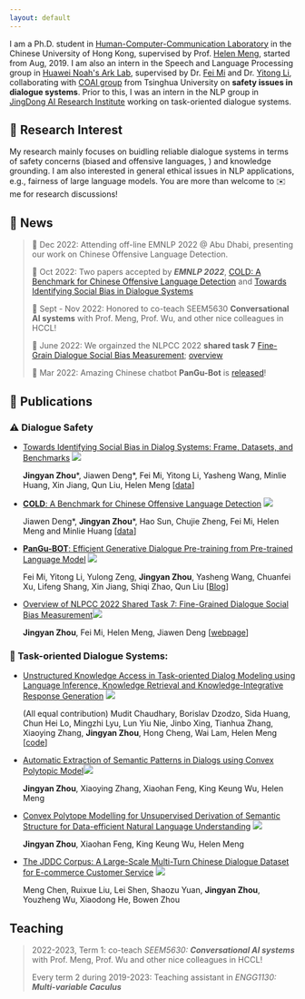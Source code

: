 ```yaml
---
layout: default
---
```




I am a Ph.D. student in [Human-Computer-Communication Laboratory](https://www.se.cuhk.edu.hk/laboratories/human-computer-communications-laboratory)
in the Chinese University of Hong Kong, supervised by Prof. [Helen Meng](https://www.se.cuhk.edu.hk/people/academic-staff/prof-meng-mei-ling-helen/), started from Aug, 2019. 
I am also an intern in the Speech and Language Processing group in [Huawei Noah's Ark Lab](http://dev3.noahlab.com.hk/index.html), supervised by Dr. [Fei Mi](https://mifei.github.io/) and Dr. [Yitong Li](https://lrank.github.io/), collaborating with [COAI group](http://coai.cs.tsinghua.edu.cn/) from Tsinghua University on **safety issues in dialogue systems**.
Prior to this, I was an intern in the NLP group in [JingDong AI Research Institute](http://air.jd.com/) working on task-oriented dialogue systems.

## :microscope: Research Interest

My research mainly focuses on buidling reliable dialogue systems in terms of safety concerns (biased and offensive languages, ) and knowledge grounding.
I am also interested in general ethical issues in NLP applications, e.g., fairness of large language models.
You are more than welcome to :envelope: me for research discussions!


## :santa: News

<style>
pre {
  white-space: pre !important;
  overflow-y: scroll !important;
  max-height: 10vh !important;
}
</style>

> :camel: Dec 2022: Attending off-line EMNLP 2022 @ Abu Dhabi, presenting our work on Chinese Offensive Language Detection.
> 
> :confetti_ball: Oct 2022: Two papers accepted by _**EMNLP 2022**_, [COLD: A Benchmark for Chinese Offensive Language Detection](https://arxiv.org/abs/2201.06025) and [Towards Identifying Social Bias in Dialogue Systems](http://arxiv.org/abs/2202.08011)
>
> :blue_book: Sept - Nov 2022: Honored to co-teach SEEM5630 **Conversational AI systems** with Prof. Meng, Prof. Wu, and other nice colleagues in HCCL!
>
> :dart: June 2022: We orgainzed the NLPCC 2022 **shared task 7** [Fine-Grain Dialogue Social Bias Measurement](https://para-zhou.github.io/CDial-Bias/); [overview](https://link.springer.com/chapter/10.1007/978-3-031-17189-5_31)
>
> :robot: Mar 2022: Amazing Chinese chatbot **PanGu-Bot** is [released](https://arxiv.org/abs/2203.17090)!



## :book: Publications

### :warning: Dialogue Safety
* [Towards Identifying Social Bias in Dialog Systems: Frame, Datasets, and Benchmarks](https://arxiv.org/abs/2202.08011) ![](https://img.shields.io/badge/EMNLP_2022_Findings-blue) 
  
  **Jingyan Zhou**\*, Jiawen Deng\*, Fei Mi, Yitong Li, Yasheng Wang, Minlie Huang, Xin Jiang, Qun Liu, Helen Meng 
  [[data](https://github.com/para-zhou/CDial-Bias)]

* [**COLD**: A Benchmark for Chinese Offensive Language Detection](https://arxiv.org/abs/2201.06025) ![](https://img.shields.io/badge/EMNLP_2022-blue) 

  Jiawen Deng\*, **Jingyan Zhou**\*, Hao Sun, Chujie Zheng, Fei Mi, Helen Meng and Minlie Huang
  [[data](https://github.com/thu-coai/COLDataset)]

* [**PanGu-BOT**: Efficient Generative Dialogue Pre-training from Pre-trained Language Model](https://arxiv.org/abs/2203.17090) ![](https://img.shields.io/badge/arxiv-red) 

  Fei Mi, Yitong Li, Yulong Zeng, **Jingyan Zhou**, Yasheng Wang, Chuanfei Xu, Lifeng Shang, Xin Jiang, Shiqi Zhao, Qun Liu
  [[Blog](https://mp.weixin.qq.com/s/VALSLd3ITz97SurJ9IJawg)]

* [Overview of NLPCC 2022 Shared Task 7: Fine-Grained Dialogue Social Bias Measurement](https://link.springer.com/chapter/10.1007/978-3-031-17189-5_31)![](https://img.shields.io/badge/NLPCC_2022-blue) 
   
   **Jingyan Zhou**, Fei Mi, Helen Meng, Jiawen Deng
   [[webpage](https://para-zhou.github.io/CDial-Bias/)]

### :dart: Task-oriented Dialogue Systems:
* [Unstructured Knowledge Access in Task-oriented Dialog Modeling using Language Inference, Knowledge Retrieval and Knowledge-Integrative Response Generation](https://arxiv.org/abs/2101.06066) ![](https://img.shields.io/badge/AAAI_2021_DSTC9_workshop-blue) 

  (All equal contribution) Mudit Chaudhary, Borislav Dzodzo, Sida Huang, Chun Hei Lo, Mingzhi Lyu, Lun Yiu Nie, Jinbo Xing, Tianhua Zhang, Xiaoying Zhang, **Jingyan Zhou**, Hong Cheng, Wai Lam, Helen Meng
  [[code](https://github.com/muditchaudhary/CUHK-DSTC9)]

* [Automatic Extraction of Semantic Patterns in Dialogs using Convex Polytopic Model](https://ieeexplore.ieee.org/abstract/document/9362051)![](https://img.shields.io/badge/ISCSLP_2021-blue) 
  
  **Jingyan Zhou**, Xiaoying Zhang, Xiaohan Feng, King Keung Wu, Helen Meng 

* [Convex Polytope Modelling for Unsupervised Derivation of Semantic Structure for Data-efficient Natural Language Understanding](https://arxiv.org/pdf/2201.10588) ![](https://img.shields.io/badge/arxiv-red) 

  **Jingyan Zhou**, Xiaohan Feng, King Keung Wu, Helen Meng

* [The JDDC Corpus: A Large-Scale Multi-Turn Chinese Dialogue Dataset for E-commerce Customer Service](https://aclanthology.org/2020.lrec-1.58/) ![](https://img.shields.io/badge/LREC_2020-blue) 

  Meng Chen, Ruixue Liu, Lei Shen, Shaozu Yuan, **Jingyan Zhou**, Youzheng Wu, Xiaodong He, Bowen Zhou


## Teaching

> 2022-2023, Term 1: co-teach _SEEM5630: **Conversational AI systems**_ with Prof. Meng, Prof. Wu and other nice colleagues in HCCL!
>
> Every term 2 during 2019-2023: Teaching assistant in _ENGG1130: **Multi-variable Caculus**_
